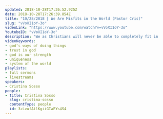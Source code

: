 ```yaml
---
updated: 2018-10-28T17:26:52.925Z
date: 2018-10-28T17:26:39.854Z
title: "10/28/2018 | We Are Misfits in the World (Pastor Cris)"
slug: "vVoXI1oY-3o"
videoLink: "https://www.youtube.com/watch?v=vVoXI1oY-3o"
YoutubeID: "vVoXI1oY-3o"
description: "We as Christians will never be able to completely fit in with those of the world. So since we can never fit in we should embrace the things of God. We as Christians are unique because we are the only humans on the earth that can produce supernatural results."
videoKeywords:
- god's ways of doing things
- trust in god
- god is our strength
- uniqueness
- system of the world
playlists:
- full sermons
- livestreams
speakers:
- Cristina Sosso
people:
- title: Cristina Sosso
  slug: cristina-sosso
  contentType: people
  id: 3zLvufAtlKgiiGIaEYs4S4
---
```

